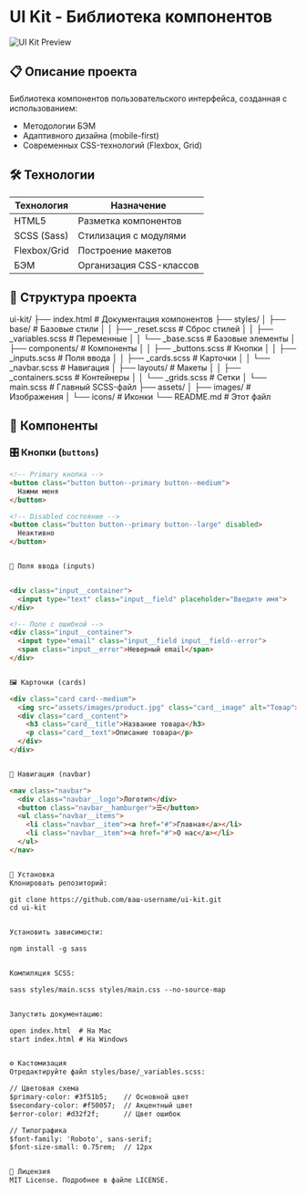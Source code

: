 # UI Kit - Библиотека компонентов

![UI Kit Preview](assets/images/ui-kit-preview.jpg)

## 📋 Описание проекта

Библиотека компонентов пользовательского интерфейса, созданная с использованием:
- Методологии БЭМ
- Адаптивного дизайна (mobile-first)
- Современных CSS-технологий (Flexbox, Grid)

## 🛠 Технологии

| Технология | Назначение |
|------------|------------|
| HTML5 | Разметка компонентов |
| SCSS (Sass) | Стилизация с модулями |
| Flexbox/Grid | Построение макетов |
| БЭМ | Организация CSS-классов |

## 📁 Структура проекта

ui-kit/
├── index.html # Документация компонентов
├── styles/
│ ├── base/ # Базовые стили
│ │ ├── _reset.scss # Сброс стилей
│ │ ├── _variables.scss # Переменные
│ │ └── _base.scss # Базовые элементы
│ ├── components/ # Компоненты
│ │ ├── _buttons.scss # Кнопки
│ │ ├── _inputs.scss # Поля ввода
│ │ ├── _cards.scss # Карточки
│ │ └── _navbar.scss # Навигация
│ ├── layouts/ # Макеты
│ │ ├── _containers.scss # Контейнеры
│ │ └── _grids.scss # Сетки
│ └── main.scss # Главный SCSS-файл
├── assets/
│ ├── images/ # Изображения
│ └── icons/ # Иконки
└── README.md # Этот файл


## 🧩 Компоненты

### 🎛 Кнопки (`buttons`)
```html
<!-- Primary кнопка -->
<button class="button button--primary button--medium">
  Нажми меня
</button>

<!-- Disabled состояние -->
<button class="button button--primary button--large" disabled>
  Неактивно
</button>


📝 Поля ввода (inputs)


<div class="input__container">
  <input type="text" class="input__field" placeholder="Введите имя">
</div>

<!-- Поле с ошибкой -->
<div class="input__container">
  <input type="email" class="input__field input__field--error">
  <span class="input__error">Неверный email</span>
</div>


🖼 Карточки (cards)

<div class="card card--medium">
  <img src="assets/images/product.jpg" class="card__image" alt="Товар">
  <div class="card__content">
    <h3 class="card__title">Название товара</h3>
    <p class="card__text">Описание товара</p>
  </div>
</div>


🧭 Навигация (navbar)

<nav class="navbar">
  <div class="navbar__logo">Логотип</div>
  <button class="navbar__hamburger">☰</button>
  <ul class="navbar__items">
    <li class="navbar__item"><a href="#">Главная</a></li>
    <li class="navbar__item"><a href="#">О нас</a></li>
  </ul>
</nav>


🚀 Установка
Клонировать репозиторий:

git clone https://github.com/ваш-username/ui-kit.git
cd ui-kit


Установить зависимости:

npm install -g sass


Компиляция SCSS:

sass styles/main.scss styles/main.css --no-source-map


Запустить документацию:

open index.html  # На Mac
start index.html # На Windows


⚙️ Кастомизация
Отредактируйте файл styles/base/_variables.scss:

// Цветовая схема
$primary-color: #3f51b5;    // Основной цвет
$secondary-color: #f50057;  // Акцентный цвет
$error-color: #d32f2f;      // Цвет ошибок

// Типографика
$font-family: 'Roboto', sans-serif;
$font-size-small: 0.75rem;  // 12px


📜 Лицензия
MIT License. Подробнее в файле LICENSE.
